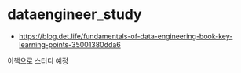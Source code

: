 # dataengineer_study


- https://blog.det.life/fundamentals-of-data-engineering-book-key-learning-points-35001380dda6

이책으로 스터디 예정
